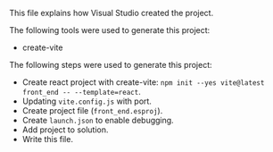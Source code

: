 This file explains how Visual Studio created the project.

The following tools were used to generate this project:
- create-vite

The following steps were used to generate this project:
- Create react project with create-vite: `npm init --yes vite@latest front_end -- --template=react`.
- Updating `vite.config.js` with port.
- Create project file (`front_end.esproj`).
- Create `launch.json` to enable debugging.
- Add project to solution.
- Write this file.
